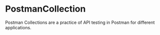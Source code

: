 # PostmanCollection 
Postman Collections are a practice of API testing in Postman for different applications.
